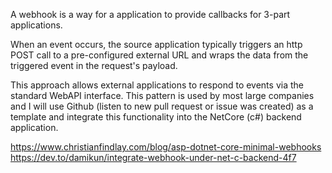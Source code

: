 A webhook is a way for a application to provide callbacks for 3-part applications.

When an event occurs, the source application typically triggers an http POST call to a pre-configured external URL and wraps the data from the triggered event in the request's payload.

This approach allows external applications to respond to events via the standard WebAPI interface.
This pattern is used by most large companies and I will use Github (listen to new pull request or issue was created) as a template and integrate this functionality into the NetCore (c#) backend application.

https://www.christianfindlay.com/blog/asp-dotnet-core-minimal-webhooks
https://dev.to/damikun/integrate-webhook-under-net-c-backend-4f7